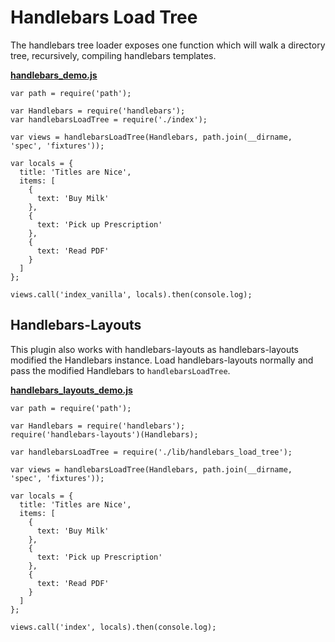 # Handlebars Load Tree

The handlebars tree loader exposes one function which will walk a directory tree, recursively,
compiling handlebars templates.

[**handlebars_demo.js**](https://github.com/nrstott/handlebars-load-tree/blob/master/handlebars_demo.js)

    var path = require('path');

    var Handlebars = require('handlebars');
    var handlebarsLoadTree = require('./index');

    var views = handlebarsLoadTree(Handlebars, path.join(__dirname, 'spec', 'fixtures'));

    var locals = {
      title: 'Titles are Nice',
      items: [
        {
          text: 'Buy Milk'
        },
        {
          text: 'Pick up Prescription'
        },
        {
          text: 'Read PDF'
        }
      ]
    };

    views.call('index_vanilla', locals).then(console.log);

## Handlebars-Layouts

This plugin also works with handlebars-layouts as handlebars-layouts modified
the Handlebars instance. Load handlebars-layouts normally and pass the modified
Handlebars to `handlebarsLoadTree`.

[**handlebars_layouts_demo.js**](https://github.com/nrstott/handlebars-load-tree/blob/master/handlebars_layouts_demo.js)

    var path = require('path');

    var Handlebars = require('handlebars');
    require('handlebars-layouts')(Handlebars);

    var handlebarsLoadTree = require('./lib/handlebars_load_tree');

    var views = handlebarsLoadTree(Handlebars, path.join(__dirname, 'spec', 'fixtures'));

    var locals = {
      title: 'Titles are Nice',
      items: [
        {
          text: 'Buy Milk'
        },
        {
          text: 'Pick up Prescription'
        },
        {
          text: 'Read PDF'
        }
      ]
    };

    views.call('index', locals).then(console.log);



